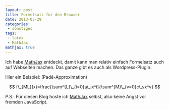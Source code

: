 ```yaml
---
layout: post
title: Formelsatz für den Browser
date: 2013-05-29
categories:
 - sonstiges
tags:
 - latex
 - MathJax
mathjax: true
---
```


Ich habe [MathJax](http://www.mathjax.org/) entdeckt, damit kann man relativ einfach Formelsatz auch auf Webseiten machen. Das ganze gibt es auch als Wordpress-Plugin.

Hier ein Beispiel: (Padé-Approximation) 

$$ f\_{ML}(x)=\frac{\sum^{L}\_{i=0}a\_ix^i}{\sum^{M}\_{v=0}c\_vx^v} $$

P.S.: Für diesen Blog hoste ich [MathJax](http://www.mathjax.org/) selbst, also keine Angst
vor fremden JavaScript.
